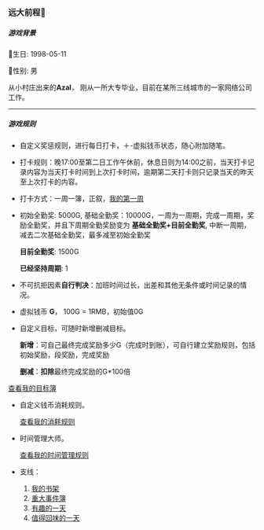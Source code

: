 ### 远大前程🌈



##### 游戏背景


🎂生日: 1998-05-11

👨性别: 男




从小村庄出来的**Azal**， 刚从一所大专毕业，目前在某所三线城市的一家网络公司工作。

------



##### 游戏规则

-  自定义奖惩规则，进行每日打卡，＋-虚拟钱币状态，随心附加随笔。

-  打卡规则：晚17:00至第二日工作午休前，休息日则为14:00之前，当天打卡记录内容为当天打卡时间到上次打卡时间，逾期第二天打卡则只记录当天的昨天至上次打卡的内容。

-  打卡方式：一周一簿，正叙，[我的第一周](/MYLIFE/2020-06/3-7.md) 

- 初始全勤奖: 5000G,  基础全勤奖：10000G，一周为一周期，完成一周期，奖励全勤奖，并且下周期全勤奖励变为 **基础全勤奖+目前全勤奖**, 中断一周期，减去二次基础全勤奖，最多减至初始全勤奖

  **目前全勤奖**: 1500G

  **已经坚持周期**: 1

-  不可抗拒因素**自行判决**：加班时间过长，出差和其他无条件或时间记录的情况。

-  虚拟钱币 **G**， 100G = 1RMB，初始值0G

-  自定义目标，可随时新增删减目标。

   **新增**：可自己最终完成奖励多少G（完成时到账），可自行建立奖励规则，包括初始奖励，段奖励，完成奖励

   **删减**：**扣除**最终完成奖励的G*100倍

  [查看我的目标簿](Goals.md)

- 自定义钱币消耗规则。

  [查看我的消耗规则](Consume.md)

- 时间管理大师。

  [查看我的时间管理规则](WorkAndRest.md)

- 支线：

  1. [我的书架](Bookshelf.md) 
  2. [重大事件簿]()
  3. [有趣的一天]()
  4. [值得回味的一天]()

















